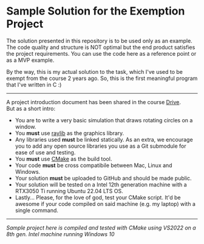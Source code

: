 # Sample Solution for the Exemption Project

The solution presented in this repository is to be used only as an example. The code quality and structure is NOT optimal but the 
end product satisfies the project requirements. You can use the code here as a reference point or as a MVP example.  

By the way, this is my actual solution to the task, which I've used to be exempt from the course 2 years ago. So, this is the first meaningful
program that I've written in C :)

***

A project introduction document has been shared in the course [Drive](https://drive.google.com/drive/folders/1bkdGh66wUN9iAxy9qGR9SsCGe29M1SYV?usp=sharing).  
But as a short intro:  
* You are to write a very basic simulation that draws rotating circles on a window.
* You **must** use [raylib](https://drive.google.com/drive/folders/1bkdGh66wUN9iAxy9qGR9SsCGe29M1SYV?usp=sharing) as the graphics library.
* Any libraries used **must** be linked statically. As an extra, we encourage you to add any open source libraries you use as a Git submodule for ease of use and testing. 
* You **must** use [CMake](https://cmake.org/) as the build tool.
* Your code **must** be cross compatibile between Mac, Linux and Windows.
* Your solution **must** be uploaded to GitHub and should be made public.
* Your solution will be tested on a Intel 12th generation machine with a RTX3050 Ti running Ubuntu 22.04 LTS OS.
* Lastly... Please, for the love of god, test your CMake script. It'd be awesome if your code compiled on said machine (e.g. my laptop) with a single command.

***

*Sample project here is compiled and tested with CMake using VS2022 on a 8th gen. Intel machine running Windows 10*
